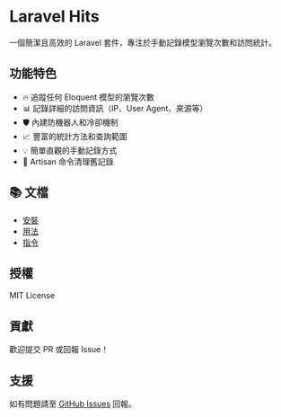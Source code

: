 # Laravel Hits

一個簡潔且高效的 Laravel 套件，專注於手動記錄模型瀏覽次數和訪問統計。

## 功能特色

- 🔥 追蹤任何 Eloquent 模型的瀏覽次數
- 📊 記錄詳細的訪問資訊（IP、User Agent、來源等）
- 🛡️ 內建防機器人和冷卻機制
- 📈 豐富的統計方法和查詢範圍
- 💡 簡單直觀的手動記錄方式
- 🧹 Artisan 命令清理舊記錄

## 📚 文檔

- [安裝](./docs/01_installation.md)
- [用法](./docs/02_usage.md)
- [指令](./docs/03_commands.md)

## 授權

MIT License

## 貢獻

歡迎提交 PR 或回報 Issue！

## 支援

如有問題請至 [GitHub Issues](https://github.com/enjoy-software/laravel-hits/issues) 回報。
